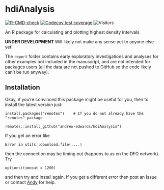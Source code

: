 
<!-- README.md is generated from README.Rmd. Please edit that file.
Build with

load_all()
rmarkdown::render("README.Rmd")

which builds the .html that can be viewed locally (but isn't pushed to GitHub;
GitHub uses README.md to make the page you see on GitHub). See pacea if want to
save figures.
-->

# hdiAnalysis

<!-- badges: start -->

[![R-CMD-check](https://github.com/andrew-edwards/hdiAnalysis/actions/workflows/R-CMD-check.yaml/badge.svg)](https://github.com/andrew-edwards/hdiAnalysis/actions/workflows/R-CMD-check.yaml)
[![Codecov test
coverage](https://codecov.io/gh/andrew-edwards/hdiAnalysis/branch/main/graph/badge.svg)](https://app.codecov.io/gh/andrew-edwards/hdiAnalysis?branch=main)
![Visitors](https://api.visitorbadge.io/api/visitors?path=https%3A%2F%2Fgithub.com%2Fandrew-edwards%2FhdiAnalysis&label=VISITORS&countColor=%23263759&style=flat&labelStyle=lower)
<!-- badges: end -->

An R package for calculating and plotting highest density intervals

**UNDER DEVELOPMENT** Will likely not make any sense yet to anyone else
yet!

The `report` folder contains early exploratory investigations and
analyses for other examples not included in the manuscript, and are not
intended for packages users (all the data are not pushed to GitHub so
the code likely can’t be run anyway).

## Installation

Okay, if you’re convinced this package might be useful for you, then to
install the latest version just:

    install.packages("remotes")    # If you do not already have the "remotes" package

    remotes::install_github("andrew-edwards/hdiAnalysis")

If you get an error like

    Error in utils::download.file(....)

then the connection may be timing out (happens to us on the DFO
network). Try

    options(timeout = 1200)

and then try and install again. If you get a different error then post
an Issue or contact
<a href="mailto:andrew.edwards@dfo-mpo.gc.ca">Andy</a> for help.
